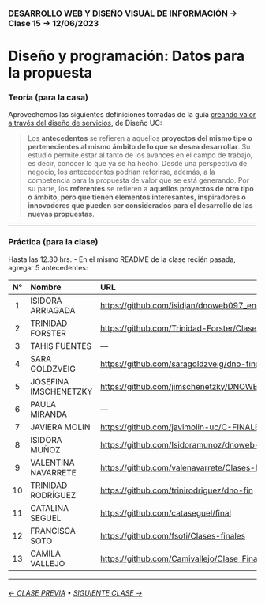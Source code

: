 ### DESARROLLO WEB Y DISEÑO VISUAL DE INFORMACIÓN → Clase 15 → 12/06/2023

# Diseño y programación: Datos para la propuesta

### Teoría (para la casa)

Aprovechemos las siguientes definiciones tomadas de la guía [creando valor a través del diseño de servicios](https://www.academia.edu/43088923/Creando_valor_a_traves_del_Diseno_de_Servicios_DSUC), de Diseño UC:

> Los **antecedentes** se refieren a aquellos **proyectos del mismo tipo o pertenecientes al mismo ámbito de lo que se desea desarrollar**. Su estudio permite estar al tanto de los avances en el campo de trabajo, es decir, conocer lo que ya se ha hecho. Desde una perspectiva de negocio, los antecedentes podrían referirse, además, a la competencia para la propuesta de valor que se está generando. Por su parte, los **referentes** se refieren a **aquellos proyectos de otro tipo o ámbito, pero que tienen elementos interesantes, inspiradores o innovadores que pueden ser considerados para el desarrollo de las nuevas propuestas**.

- - - - - - - - - - - - - - 

### Práctica (para la clase)

Hasta las 12.30 hrs. - En el mismo README de la clase recién pasada, agregar 5 antecedentes:

| N° | Nombre | URL |
|:---------:|:------------------------------|:---------------------------|
| 1 | ISIDORA ARRIAGADA | https://github.com/isidjan/dnoweb097_end |
| 2 | TRINIDAD FORSTER | https://github.com/Trinidad-Forster/Clases_finales |
| 3 | TAHIS FUENTES | — |
| 4 | SARA GOLDZVEIG | https://github.com/saragoldzveig/dno-final |
| 5 | JOSEFINA IMSCHENETZKY | https://github.com/jimschenetzky/DNOWEB_PROYECTO |
| 6 | PAULA MIRANDA | — |
| 7 | JAVIERA MOLIN | https://github.com/javimolin-uc/C-FINALES |
| 8 | ISIDORA MUÑOZ | https://github.com/Isidoramunoz/dnoweb-fin |
| 9 | VALENTINA NAVARRETE | https://github.com/valenavarrete/Clases-Finales |
| 10 | TRINIDAD RODRÍGUEZ | https://github.com/trinirodriguez/dno-fin |
| 11 | CATALINA SEGUEL | https://github.com/cataseguel/final |
| 12 | FRANCISCA SOTO | https://github.com/fsoti/Clases-finales |
| 13 | CAMILA VALLEJO | https://github.com/Camivallejo/Clase_Final |

- - - - - - - 

###### [← CLASE PREVIA](https://github.com/profesorfaco/dno097-2024/tree/main/clase-14) • [SIGUIENTE CLASE →](https://github.com/profesorfaco/dno097-2024/tree/main/clase-16)
